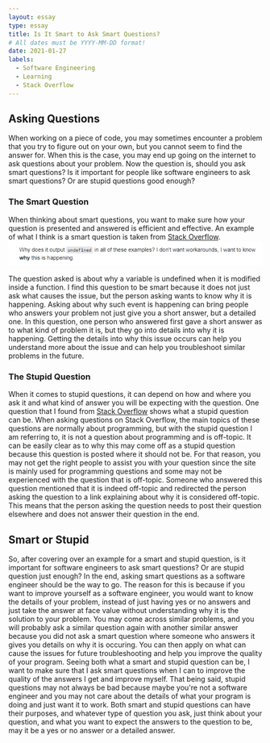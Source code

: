 ```yaml
---
layout: essay
type: essay
title: Is It Smart to Ask Smart Questions?
# All dates must be YYYY-MM-DD format!
date: 2021-01-27
labels:
  - Software Engineering
  - Learning
  - Stack Overflow
---
```


## Asking Questions

When working on a piece of code, you may sometimes encounter a problem that you try to figure out on your own, but you cannot seem to find the answer for. When this is the case, you may end up going on the internet to ask questions about your problem. Now the question is, should you ask smart questions? Is it important for people like software engineers to ask smart questions? Or are stupid questions good enough?

### The Smart Question

When thinking about smart questions, you want to make sure how your question is presented and answered is efficient and effective. An example of what I think is a smart question is taken from [Stack Overflow](https://stackoverflow.com/questions/23667086/why-is-my-variable-unaltered-after-i-modify-it-inside-of-a-function-asynchron).
<img src="../images/pic for smart questions.png">

The question asked is about why a variable is undefined when it is modified inside a function. I find this question to be smart because it does not just ask what causes the issue, but the person asking wants to know why it is happening. Asking about why such event is happening can bring people who answers your problem not just give you a short answer, but a detailed one. In this question, one person who answered first gave a short answer as to what kind of problem it is, but they go into details into why it is happening. Getting the details into why this issue occurs can help you understand more about the issue and can help you troubleshoot similar problems in the future.

### The Stupid Question

When it comes to stupid questions, it can depend on how and where you ask it and what kind of answer you will be expecting with the question. One question that I found from [Stack Overflow](https://stackoverflow.com/questions/65930908/how-long-does-it-take-for-google-play-developer-support-team-to-respond) shows what a stupid question can be. When asking questions on Stack Overflow, the main topics of these questions are normally about programming, but with the stupid question I am referring to, it is not a question about programming and is off-topic. It can be easily clear as to why this may come off as a stupid question because this question is posted where it should not be. For that reason, you may not get the right people to assist you with your question since the site is mainly used for programming questions and some may not be experienced with the question that is off-topic. Someone who answered this question mentioned that it is indeed off-topic and redirected the person asking the question to a link explaining about why it is considered off-topic. This means that the person asking the question needs to post their question elsewhere and does not answer their question in the end.

## Smart or Stupid

So, after covering over an example for a smart and stupid question, is it important for software engineers to ask smart questions? Or are stupid question just enough? In the end, asking smart questions as a software engineer should be the way to go. The reason for this is because if you want to improve yourself as a software engineer, you would want to know the details of your problem, instead of just having yes or no answers and just take the answer at face value without understanding why it is the solution to your problem. You may come across similar problems, and you will probably ask a similar question again with another similar answer because you did not ask a smart question where someone who answers it gives you details on why it is occuring. You can then apply on what can cause the issues for future troubleshooting and help you improve the quality of your program. Seeing both what a smart and stupid question can be, I want to make sure that I ask smart questions when I can to improve the quality of the answers I get and improve myself. That being said, stupid questions may not always be bad because maybe you're not a software engineer and you may not care about the details of what your program is doing and just want it to work. Both smart and stupid questions can have their purposes, and whatever type of question you ask, just think about your question, and what you want to expect the answers to the question to be, may it be a yes or no answer or a detailed answer.
